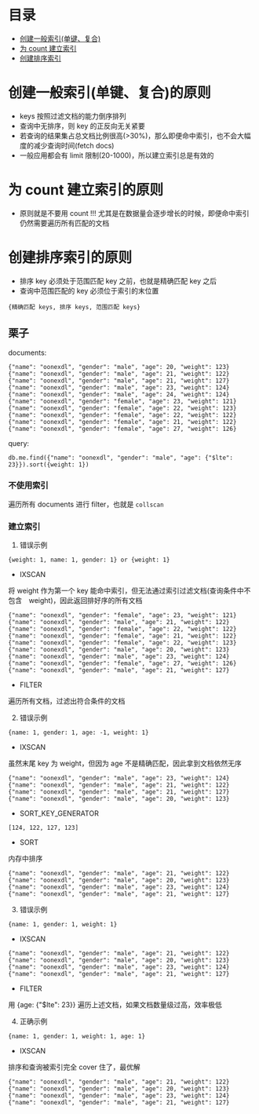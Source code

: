 目录
=================

+ [创建一般索引(单键、复合)](#创建一般索引(单键、复合)的原则)
+ [为 count 建立索引](#为-count-建立索引的原则)
+ [创建排序索引](#创建排序索引的原则)

# 创建一般索引(单键、复合)的原则

+ keys 按照过滤文档的能力倒序排列
+ 查询中无排序，则 key 的正反向无关紧要
+ 若查询的结果集占总文档比例很高(>30%)，那么即便命中索引，也不会大幅度的减少查询时间(fetch docs)
+ 一般应用都会有 limit 限制(20-1000)，所以建立索引总是有效的

# 为 count 建立索引的原则

+ 原则就是不要用 count !!! 尤其是在数据量会逐步增长的时候，即便命中索引仍然需要遍历所有匹配的文档

# 创建排序索引的原则

- 排序 key 必须处于范围匹配 key 之前，也就是精确匹配 key 之后
- 查询中范围匹配的 key 必须位于索引的末位置

```
{精确匹配 keys, 排序 keys, 范围匹配 keys}
```

## 栗子

documents:

```
{"name": "oonexdl", "gender": "male", "age": 20, "weight": 123}
{"name": "oonexdl", "gender": "male", "age": 21, "weight": 122}
{"name": "oonexdl", "gender": "male", "age": 21, "weight": 127}
{"name": "oonexdl", "gender": "male", "age": 23, "weight": 124}
{"name": "oonexdl", "gender": "male", "age": 24, "weight": 124}
{"name": "oonexdl", "gender": "female", "age": 23, "weight": 121}
{"name": "oonexdl", "gender": "female", "age": 22, "weight": 123}
{"name": "oonexdl", "gender": "female", "age": 22, "weight": 122}
{"name": "oonexdl", "gender": "female", "age": 21, "weight": 122}
{"name": "oonexdl", "gender": "female", "age": 27, "weight": 126}
```
query:
```
db.me.find({"name": "oonexdl", "gender": "male", "age": {"$lte": 23}}).sort({weight: 1})
```
### 不使用索引

遍历所有 documents 进行 filter，也就是 `collscan`

### 建立索引

1. 错误示例

```
{weight: 1, name: 1, gender: 1} or {weight: 1}
```
- IXSCAN

将 weight 作为第一个 key 能命中索引，但无法通过索引过滤文档(查询条件中不包含　weight)，因此返回排好序的所有文档
```
{"name": "oonexdl", "gender": "female", "age": 23, "weight": 121}
{"name": "oonexdl", "gender": "male", "age": 21, "weight": 122}
{"name": "oonexdl", "gender": "female", "age": 22, "weight": 122}
{"name": "oonexdl", "gender": "female", "age": 21, "weight": 122}
{"name": "oonexdl", "gender": "female", "age": 22, "weight": 123}
{"name": "oonexdl", "gender": "male", "age": 20, "weight": 123}
{"name": "oonexdl", "gender": "male", "age": 23, "weight": 124}
{"name": "oonexdl", "gender": "female", "age": 27, "weight": 126}
{"name": "oonexdl", "gender": "male", "age": 21, "weight": 127}
```
- FILTER

遍历所有文档，过滤出符合条件的文档

2. 错误示例

```
{name: 1, gender: 1, age: -1, weight: 1}
```
- IXSCAN

虽然末尾 key 为 weight，但因为 age 不是精确匹配，因此拿到文档依然无序

```
{"name": "oonexdl", "gender": "male", "age": 23, "weight": 124}
{"name": "oonexdl", "gender": "male", "age": 21, "weight": 122}
{"name": "oonexdl", "gender": "male", "age": 21, "weight": 127}
{"name": "oonexdl", "gender": "male", "age": 20, "weight": 123}
```

- SORT_KEY_GENERATOR

```
[124, 122, 127, 123]
```

- SORT

内存中排序

```
{"name": "oonexdl", "gender": "male", "age": 21, "weight": 122}
{"name": "oonexdl", "gender": "male", "age": 20, "weight": 123}
{"name": "oonexdl", "gender": "male", "age": 23, "weight": 124}
{"name": "oonexdl", "gender": "male", "age": 21, "weight": 127}
```

3. 错误示例

```
{name: 1, gender: 1, weight: 1}
```

- IXSCAN

```
{"name": "oonexdl", "gender": "male", "age": 21, "weight": 122}
{"name": "oonexdl", "gender": "male", "age": 20, "weight": 123}
{"name": "oonexdl", "gender": "male", "age": 23, "weight": 124}
{"name": "oonexdl", "gender": "male", "age": 21, "weight": 127}
```

- FILTER

用 {age: {"$lte": 23}} 遍历上述文档，如果文档数量级过高，效率极低

4. 正确示例

```
{name: 1, gender: 1, weight: 1, age: 1}
```

- IXSCAN

排序和查询被索引完全 cover 住了，最优解
```
{"name": "oonexdl", "gender": "male", "age": 21, "weight": 122}
{"name": "oonexdl", "gender": "male", "age": 20, "weight": 123}
{"name": "oonexdl", "gender": "male", "age": 23, "weight": 124}
{"name": "oonexdl", "gender": "male", "age": 21, "weight": 127}
```

